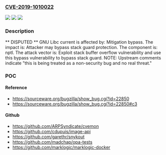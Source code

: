 ### [CVE-2019-1010022](https://cve.mitre.org/cgi-bin/cvename.cgi?name=CVE-2019-1010022)
![](https://img.shields.io/static/v1?label=Product&message=glibc&color=blue)
![](https://img.shields.io/static/v1?label=Version&message=n%2Fa&color=blue)
![](https://img.shields.io/static/v1?label=Vulnerability&message=Mitigation%20bypass&color=brighgreen)

### Description

** DISPUTED ** GNU Libc current is affected by: Mitigation bypass. The impact is: Attacker may bypass stack guard protection. The component is: nptl. The attack vector is: Exploit stack buffer overflow vulnerability and use this bypass vulnerability to bypass stack guard. NOTE: Upstream comments indicate "this is being treated as a non-security bug and no real threat."

### POC

#### Reference
- https://sourceware.org/bugzilla/show_bug.cgi?id=22850
- https://sourceware.org/bugzilla/show_bug.cgi?id=22850#c3

#### Github
- https://github.com/ARPSyndicate/cvemon
- https://github.com/cdupuis/image-api
- https://github.com/garethr/snykout
- https://github.com/madchap/opa-tests
- https://github.com/marklogic/marklogic-docker

